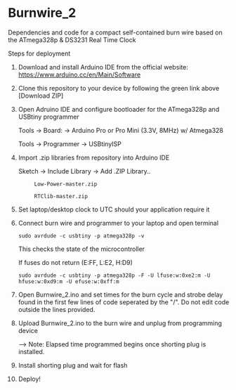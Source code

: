 # Burnwire_2
Dependencies and code for a compact self-contained burn wire based on the ATmega328p & DS3231 Real Time Clock

Steps for deployment

1) Download and install Arduino IDE from the official website:  https://www.arduino.cc/en/Main/Software
2) Clone this repository to your device by following the green link above [Download ZIP]
3) Open Adruino IDE and configure bootloader for the ATmega328p and USBtiny programmer

      Tools -> Board: -> Arduino Pro or Pro Mini (3.3V, 8MHz) w/ Atmega328

      Tools -> Programmer -> USBtinyISP

4) Import .zip libraries from repository into Arduino IDE 

      Sketch -> Include Library -> Add .ZIP Library..
            
            Low-Power-master.zip
            
            RTClib-master.zip

5) Set laptop/desktop clock to UTC should your application require it

6) Connect burn wire and programmer to your laptop and open terminal

       sudo avrdude -c usbtiny -p atmega328p -v
      
      This checks the state of the microcontroller 
      
      If fuses do not return (E:FF, L:E2, H:D9)
      
       sudo avrdude -c usbtiny -p atmega328p -F -U lfuse:w:0xe2:m -U hfuse:w:0xd9:m -U efuse:w:0xff:m
 

9) Open Burnwire_2.ino and set times for the burn cycle and strobe delay found in the first few lines of code seperated by the "/". Do not edit code outside the lines provided.

10) Upload Burnwire_2.ino to the burn wire and unplug from programming device
      
      --> Note: Elapsed time programmed begins once shorting plug is installed. 

11) Install shorting plug and wait for flash

12) Deploy!
